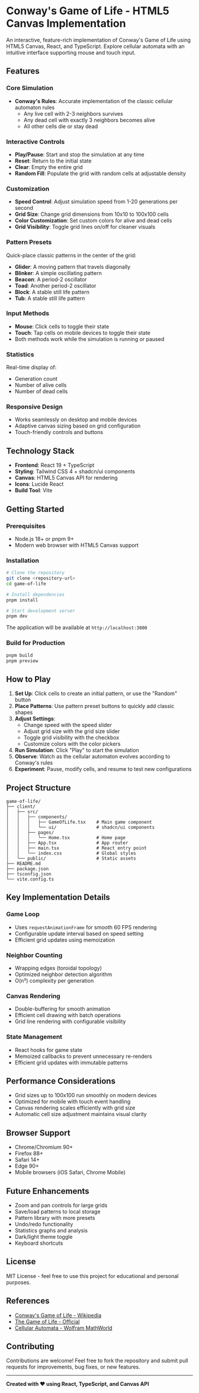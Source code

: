 # Conway's Game of Life - HTML5 Canvas Implementation

An interactive, feature-rich implementation of Conway's Game of Life using HTML5 Canvas, React, and TypeScript. Explore cellular automata with an intuitive interface supporting mouse and touch input.

## Features

### Core Simulation
- **Conway's Rules**: Accurate implementation of the classic cellular automaton rules
  - Any live cell with 2-3 neighbors survives
  - Any dead cell with exactly 3 neighbors becomes alive
  - All other cells die or stay dead

### Interactive Controls
- **Play/Pause**: Start and stop the simulation at any time
- **Reset**: Return to the initial state
- **Clear**: Empty the entire grid
- **Random Fill**: Populate the grid with random cells at adjustable density

### Customization
- **Speed Control**: Adjust simulation speed from 1-20 generations per second
- **Grid Size**: Change grid dimensions from 10x10 to 100x100 cells
- **Color Customization**: Set custom colors for alive and dead cells
- **Grid Visibility**: Toggle grid lines on/off for cleaner visuals

### Pattern Presets
Quick-place classic patterns in the center of the grid:
- **Glider**: A moving pattern that travels diagonally
- **Blinker**: A simple oscillating pattern
- **Beacon**: A period-2 oscillator
- **Toad**: Another period-2 oscillator
- **Block**: A stable still life pattern
- **Tub**: A stable still life pattern

### Input Methods
- **Mouse**: Click cells to toggle their state
- **Touch**: Tap cells on mobile devices to toggle their state
- Both methods work while the simulation is running or paused

### Statistics
Real-time display of:
- Generation count
- Number of alive cells
- Number of dead cells

### Responsive Design
- Works seamlessly on desktop and mobile devices
- Adaptive canvas sizing based on grid configuration
- Touch-friendly controls and buttons

## Technology Stack

- **Frontend**: React 19 + TypeScript
- **Styling**: Tailwind CSS 4 + shadcn/ui components
- **Canvas**: HTML5 Canvas API for rendering
- **Icons**: Lucide React
- **Build Tool**: Vite

## Getting Started

### Prerequisites
- Node.js 18+ or pnpm 9+
- Modern web browser with HTML5 Canvas support

### Installation

```bash
# Clone the repository
git clone <repository-url>
cd game-of-life

# Install dependencies
pnpm install

# Start development server
pnpm dev
```

The application will be available at `http://localhost:3000`

### Build for Production

```bash
pnpm build
pnpm preview
```

## How to Play

1. **Set Up**: Click cells to create an initial pattern, or use the "Random" button
2. **Place Patterns**: Use pattern preset buttons to quickly add classic shapes
3. **Adjust Settings**: 
   - Change speed with the speed slider
   - Adjust grid size with the grid size slider
   - Toggle grid visibility with the checkbox
   - Customize colors with the color pickers
4. **Run Simulation**: Click "Play" to start the simulation
5. **Observe**: Watch as the cellular automaton evolves according to Conway's rules
6. **Experiment**: Pause, modify cells, and resume to test new configurations

## Project Structure

```
game-of-life/
├── client/
│   ├── src/
│   │   ├── components/
│   │   │   ├── GameOfLife.tsx    # Main game component
│   │   │   └── ui/               # shadcn/ui components
│   │   ├── pages/
│   │   │   └── Home.tsx          # Home page
│   │   ├── App.tsx               # App router
│   │   ├── main.tsx              # React entry point
│   │   └── index.css             # Global styles
│   └── public/                   # Static assets
├── README.md
├── package.json
├── tsconfig.json
└── vite.config.ts
```

## Key Implementation Details

### Game Loop
- Uses `requestAnimationFrame` for smooth 60 FPS rendering
- Configurable update interval based on speed setting
- Efficient grid updates using memoization

### Neighbor Counting
- Wrapping edges (toroidal topology)
- Optimized neighbor detection algorithm
- O(n²) complexity per generation

### Canvas Rendering
- Double-buffering for smooth animation
- Efficient cell drawing with batch operations
- Grid line rendering with configurable visibility

### State Management
- React hooks for game state
- Memoized callbacks to prevent unnecessary re-renders
- Efficient grid updates with immutable patterns

## Performance Considerations

- Grid sizes up to 100x100 run smoothly on modern devices
- Optimized for mobile with touch event handling
- Canvas rendering scales efficiently with grid size
- Automatic cell size adjustment maintains visual clarity

## Browser Support

- Chrome/Chromium 90+
- Firefox 88+
- Safari 14+
- Edge 90+
- Mobile browsers (iOS Safari, Chrome Mobile)

## Future Enhancements

- Zoom and pan controls for large grids
- Save/load patterns to local storage
- Pattern library with more presets
- Undo/redo functionality
- Statistics graphs and analysis
- Dark/light theme toggle
- Keyboard shortcuts

## License

MIT License - feel free to use this project for educational and personal purposes.

## References

- [Conway's Game of Life - Wikipedia](https://en.wikipedia.org/wiki/Conway%27s_Game_of_Life)
- [The Game of Life - Official](https://www.conwaylife.com/)
- [Cellular Automata - Wolfram MathWorld](https://mathworld.wolfram.com/CellularAutomaton.html)

## Contributing

Contributions are welcome! Feel free to fork the repository and submit pull requests for improvements, bug fixes, or new features.

---

**Created with ❤️ using React, TypeScript, and Canvas API**

